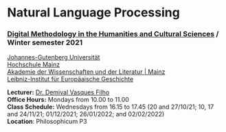 # Natural Language Processing
### [Digital Methodology in the Humanities and Cultural Sciences](https://www.digitale-methodik.uni-mainz.de/) / Winter semester 2021  

[Johannes-Gutenberg Universität](https://www.uni-mainz.de/)  
[Hochschule Mainz](https://www.hs-mainz.de/)  
[Akademie der Wissenschaften und der Literatur | Mainz](https://www.adwmainz.de/startseite.html)  
[Leibniz-Institut für Europäaische Geschichte](https://www.ieg-mainz.de/)  

**Lecturer:** [Dr. Demival Vasques Filho](https://www.ieg-mainz.de/en/institute/people/vasques_filho)  
**Office Hours:** Mondays from 10.00 to 11.00  
**Class Schedule:** Wednesdays from 16.15 to 17.45 (20 and 27/10/21; 10, 17 and 24/11/21; 01/12/2021; 26/01/2022; and 02/02/2022)  
**Location**: Philosophicum P3
